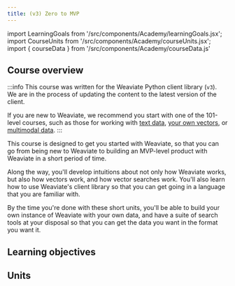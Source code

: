```yaml
---
title: (v3) Zero to MVP
---
```


import LearningGoals from '/src/components/Academy/learningGoals.jsx';
import CourseUnits from '/src/components/Academy/courseUnits.jsx';
import { courseData } from '/src/components/Academy/courseData.js'

## <i class="fa-solid fa-chalkboard-user"></i> Course overview

:::info
This course was written for the Weaviate Python client library (`v3`). We are in the process of updating the content to the latest version of the client.
<br/>

If you are new to Weaviate, we recommend you start with one of the 101-level courses, such as those for working with [text data](../starter_text_data/index.md), [your own vectors](../starter_custom_vectors/index.md), or [multimodal data](../starter_multimodal_data/index.md).
:::

This course is designed to get you started with Weaviate, so that you can go from being new to Weaviate to building an MVP-level product with Weaviate in a short period of time.

Along the way, you'll develop intuitions about not only how Weaviate works, but also how vectors work, and how vector searches work. You'll also learn how to use Weaviate's client library so that you can get going in a language that you are familiar with.

By the time you're done with these short units, you'll be able to build your own instance of Weaviate with your own data, and have a suite of search tools at your disposal so that you can get the data you want in the format you want it.

## <i class="fa-solid fa-chalkboard-user"></i> Learning objectives

<LearningGoals courseName="zero_to_mvp"/>

## <i class="fa-solid fa-book-open-reader"></i> Units

<CourseUnits courseData={courseData} courseName="zero_to_mvp" />

